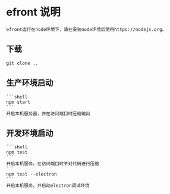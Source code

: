 # efront 说明

    efront运行在node环境下，请在安装node环境后使用https://nodejs.org。

## 下载

    git clone ..

## 生产环境启动

    ```shell
    npm start
    ```
    开启本机服务器，并在访问端口时压缩输出

## 开发环境启动

    ```shell
    npm test
    ```
    开启本机服务，在访问端口时不对代码进行压缩
    ```
    npm test --electron
    ```
    开启本机服务，并启动electron调试环境